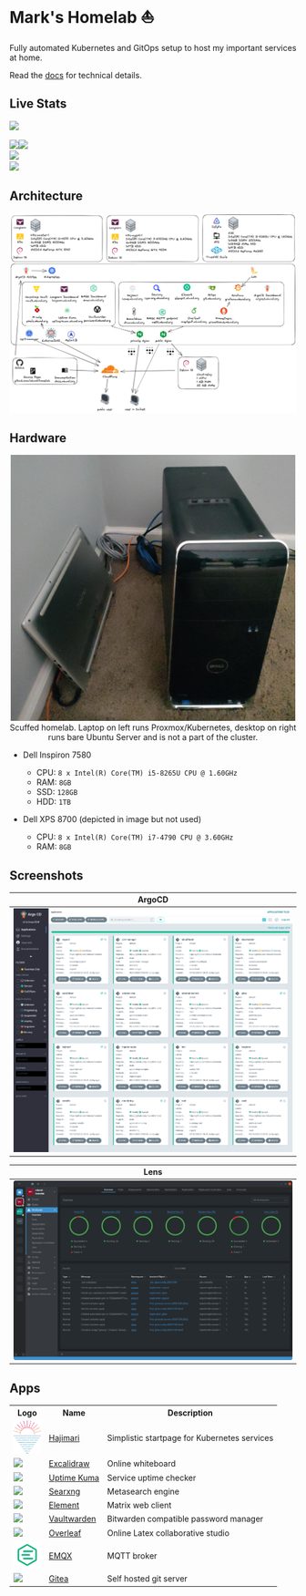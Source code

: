 # Mark's Homelab :sailboat:

Fully automated Kubernetes and GitOps setup to host my important services at home.

Read the [docs](https://docs.mbund.org) for technical details.

## Live Stats

<a href="https://docs.mbund.org"><img src="https://argocd.mbund.org/api/badge?name=argocd&revision=true"></a>

<div style="display: flex; flex-direction: column">
    <div style="display: flex;">
        <a href="https://grafana.mbund.org/d/b250375b-77ce-456f-9c27-6c38221dd21a/misc?orgId=1&viewPanel=7"><img src="https://grafana-fetch-cache.mbund.org/server-time" style="flex: 1"></a>
        <a href="https://grafana.mbund.org/d/b250375b-77ce-456f-9c27-6c38221dd21a/misc?orgId=1&viewPanel=3"><img src="https://grafana-fetch-cache.mbund.org/server-uptime" style="flex: 1"></a>
    </div>
    <a href="https://grafana.mbund.org/d/b250375b-77ce-456f-9c27-6c38221dd21a/misc?orgId=1&viewPanel=5"><img src="https://grafana-fetch-cache.mbund.org/internet-connectivity"></a>
    <a href="https://grafana.mbund.org/d/b250375b-77ce-456f-9c27-6c38221dd21a/misc?orgId=1&viewPanel=6"><img src="https://grafana-fetch-cache.mbund.org/memory-usage"></a>
</div>

## Architecture

<a href="https://excalidraw.com/#json=kshmBqYvL_cPoKnck2Cc2,OQM1UKY0l-UEa_Ya3PBc6A">
    <img src="docs/excalidraw/architecture.png">
</a>

## Hardware

<div align="center">
  <img src="docs/images/homelab.jpg" alt="Hardware used in the homelab" width="500" />
  <div>Scuffed homelab. Laptop on left runs Proxmox/Kubernetes, desktop on right runs bare Ubuntu Server and is not a part of the cluster.</div>
</div>

- Dell Inspiron 7580
    - CPU: `8 x Intel(R) Core(TM) i5-8265U CPU @ 1.60GHz`
    - RAM: `8GB`
    - SSD: `128GB`
    - HDD: `1TB`

- Dell XPS 8700 (depicted in image but not used)
    - CPU: `8 x Intel(R) Core(TM) i7-4790 CPU @ 3.60GHz`
    - RAM: `8GB`

## Screenshots

| ArgoCD |
| :--: |
| ![ArgoCD dashboard screenshot](docs/images/argocd.png) |

| Lens |
| :--: |
| ![Lens (Kubernetes dashboard screenshot)](docs/images/lens.png) |

## Apps

<table>
    <tr>
        <th>Logo</th> <th>Name</th> <th>Description</th>
    </tr>
    <tr>
        <td><img src="https://raw.githubusercontent.com/toboshii/hajimari/main/assets/logo.png" width="48">
        <td><a href="https://hajimari.io">Hajimari</a></td>
        <td>Simplistic startpage for Kubernetes services</td>
    </tr>
    <tr>
        <td><img src="https://docs.excalidraw.com/img/logo.svg" width="48">
        <td><a href="https://docs.excalidraw.com">Excalidraw</a></td>
        <td>Online whiteboard</td>
    </tr>
    <tr>
        <td><img src="https://raw.githubusercontent.com/loganmarchione/homelab-svg-assets/main/assets/uptimekuma.svg" width="48">
        <td><a href="https://github.com/louislam/uptime-kuma">Uptime Kuma</a></td>
        <td>Service uptime checker</td>
    </tr>
    <tr>
        <td><img src="https://raw.githubusercontent.com/loganmarchione/homelab-svg-assets/main/assets/searxng.svg" width="48">
        <td><a href="https://searxng.org">Searxng</a></td>
        <td>Metasearch engine</td>
    </tr>
    <tr>
        <td><img src="https://raw.githubusercontent.com/loganmarchione/homelab-svg-assets/main/assets/element.svg" width="48">
        <td><a href="https://element.io">Element</a></td>
        <td>Matrix web client</td>
    </tr>
    <tr>
        <td><img src="https://raw.githubusercontent.com/loganmarchione/homelab-svg-assets/main/assets/vaultwarden.svg" width="48">
        <td><a href="https://github.com/dani-garcia/vaultwarden">Vaultwarden</a></td>
        <td>Bitwarden compatible password manager</td>
    </tr>
    <tr>
        <td><img src="https://images.ctfassets.net/nrgyaltdicpt/h9dpHuVys19B1sOAWvbP6/5f8d4c6d051f63e4ba450befd56f9189/ologo_square_colour_light_bg.svg" width="48">
        <td><a href="https://overleaf.com">Overleaf</a></td>
        <td>Online Latex collaborative studio</td>
    </tr>
    <tr>
        <td><img src="docs/images/emqx.svg" width="48">
        <td><a href="https://emqx.io">EMQX</a></td>
        <td>MQTT broker</td>
    </tr>
        <tr>
        <td><img src="https://raw.githubusercontent.com/loganmarchione/homelab-svg-assets/main/assets/gitea.svg" width="48">
        <td><a href="https://gitea.io">Gitea</a></td>
        <td>Self hosted git server</td>
    </tr>
</table>
